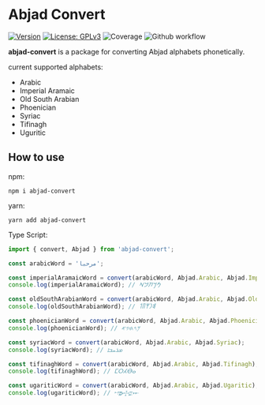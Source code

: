 # Abjad Convert
[![Version](https://img.shields.io/badge/version-0.5.0-blue.svg)](https://github.com/amerharb/abjad/tree/abjad-convert/version/0.5.0)
[![License: GPLv3](https://img.shields.io/badge/License-ISC-blue.svg)](https://opensource.org/licenses/ISC)
![Coverage](https://raw.githubusercontent.com/amerharb/abjad/abjad-convert/version/0.5.0/packages/abjad-convert/badges/coverage.svg)
![Github workflow](https://github.com/amerharb/abjad/actions/workflows/lint-test.yaml/badge.svg?branch=abjad-convert/version/0.5.0)

**abjad-convert** is a package for converting Abjad alphabets phonetically.

current supported alphabets:
- Arabic
- Imperial Aramaic
- Old South Arabian
- Phoenician
- Syriac
- Tifinagh
- Uguritic

## How to use
npm:
```shell
npm i abjad-convert
```
yarn:
```shell
yarn add abjad-convert
```

Type Script:
```js
import { convert, Abjad } from 'abjad-convert';

const arabicWord = 'مرحبا';

const imperialAramaicWord = convert(arabicWord, Abjad.Arabic, Abjad.ImperialAramaic);
console.log(imperialAramaicWord); // 𐡌𐡓𐡇𐡁𐡀

const oldSouthArabianWord = convert(arabicWord, Abjad.Arabic, Abjad.OldSouthArabian);
console.log(oldSouthArabianWord); // 𐩣𐩧𐩢𐩨𐩡

const phoenicianWord = convert(arabicWord, Abjad.Arabic, Abjad.Phoenician);
console.log(phoenicianWord); // 𐤌𐤓𐤇𐤁𐤀

const syriacWord = convert(arabicWord, Abjad.Arabic, Abjad.Syriac);
console.log(syriacWord); // ܡܪܚܒܐ

const tifinaghWord = convert(arabicWord, Abjad.Arabic, Abjad.Tifinagh);
console.log(tifinaghWord); // ⵎⵔⵃⴱⴰ

const ugariticWord = convert(arabicWord, Abjad.Arabic, Abjad.Ugaritic);
console.log(ugariticWord); // 𐎎𐎗𐎈𐎁𐎀
```
